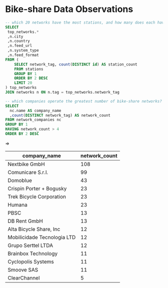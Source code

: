 # Bike-share Data Observations

```` sql
-- which 20 networks have the most stations, and how many does each have?
SELECT
 top_networks.*
 ,n.city
 ,n.country
 ,n.feed_url
 ,n.system_type
 ,n.feed_format
FROM (
    SELECT network_tag, count(DISTINCT id) AS station_count
    FROM stations
    GROUP BY 1
    ORDER BY 2 DESC
    LIMIT 20
) top_networks
JOIN networks n ON n.tag = top_networks.network_tag
````


```` sql
-- which companies operate the greatest number of bike-share networks?
SELECT
  nc.name AS company_name
  ,count(DISTINCT network_tag) AS network_count
FROM network_companies nc
GROUP BY 1
HAVING network_count > 4
ORDER BY 2 DESC
````

=>

company_name	|	network_count
--- | ---
Nextbike GmbH	|	108
Comunicare S.r.l.	|	99
Domoblue	|	43
Crispin Porter + Bogusky	|	23
Trek Bicycle Corporation	|	23
Humana	|	23
PBSC	|	13
DB Rent GmbH	|	13
Alta Bicycle Share, Inc	|	12
Mobilicidade Tecnologia LTD	|	12
Grupo Serttel LTDA	|	12
Brainbox Technology	|	11
Cyclopolis Systems	|	11
Smoove SAS	|	11
ClearChannel	|	5
